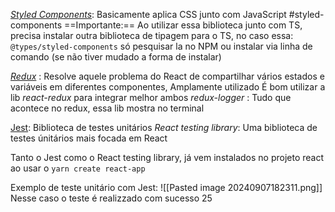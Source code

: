 *[Styled Components](https://styled-components.com)*: Basicamente aplica CSS junto com JavaScript #styled-components
	==Importante:== Ao utilizar essa biblioteca junto com TS, precisa instalar outra biblioteca de tipagem para o TS, no caso essa: `@types/styled-components` só pesquisar la no NPM ou instalar via linha de comando (se não tiver mudado a forma de instalar) 

*[Redux](redux.js.org)* : Resolve aquele problema do React de compartilhar vários estados e variáveis em diferentes componentes, Amplamente utilizado 
	É bom utilizar a lib *react-redux* para integrar melhor ambos
	*redux-logger* : Tudo que acontece no redux, essa lib mostra no terminal
	
[Jest](https://jestjs.io): Biblioteca de testes unitários
*React testing library*: Uma biblioteca de testes únitários mais focada em React

Tanto o Jest como o React testing library, já vem instalados no projeto react ao usar o `yarn create react-app`

Exemplo de teste unitário com Jest:
![[Pasted image 20240907182311.png]]
Nesse caso o teste é realizzado com sucesso
25
